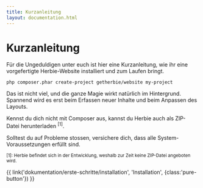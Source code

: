 ```yaml
---
title: Kurzanleitung
layout: documentation.html
---
```


# Kurzanleitung

Für die Ungeduldigen unter euch ist hier eine Kurzanleitung, wie ihr eine
vorgefertigte Herbie-Website installiert und zum Laufen bringt.

    php composer.phar create-project getherbie/website my-project

Das ist nicht viel, und die ganze Magie wirkt natürlich im Hintergrund. Spannend
wird es erst beim Erfassen neuer Inhalte und beim Anpassen des Layouts.

Kennst du dich nicht mit Composer aus, kannst du Herbie auch als ZIP-Datei
herunterladen <sup>[1]</sup>.

Solltest du auf Probleme stossen, versichere dich, dass alle System-
Voraussetzungen erfüllt sind.

<small>[1]: Herbie befindet sich in der Entwicklung, weshalb zur Zeit keine
ZIP-Datei angeboten wird.</small>


<p class="pagination">{{ link('dokumentation/erste-schritte/installation', 'Installation<i class="fa fa-arrow-right"></i>', {class:'pure-button'}) }}</p>
